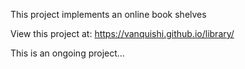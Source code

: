This project implements an online book shelves

View this project at: https://vanquishi.github.io/library/

This is an ongoing project...